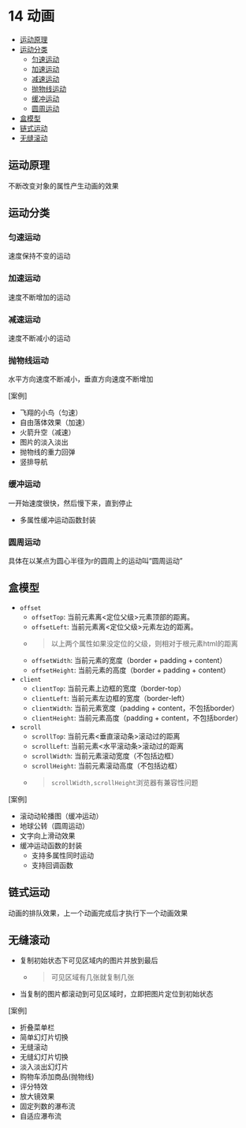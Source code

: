 # 14 动画
- [运动原理](#运动原理)
- [运动分类](#运动分类)
    - [匀速运动](#匀速运动) 
    - [加速运动](#加速运动)
    - [减速运动](#减速运动)
    - [抛物线运动](#抛物线运动)
    - [缓冲运动](#缓冲运动)
    - [圆周运动](#圆周运动)
- [盒模型](#盒模型)
- [链式运动](#链式运动)
- [无缝滚动](#无缝滚动)

<src-MetaChange></src-MetaChange>

## 运动原理
不断改变对象的属性产生动画的效果
## 运动分类
### 匀速运动
速度保持不变的运动
### 加速运动
速度不断增加的运动
### 减速运动
速度不断减小的运动
### 抛物线运动
水平方向速度不断减小，垂直方向速度不断增加

[案例]

- 飞翔的小鸟（匀速）
- 自由落体效果（加速）
- 火箭升空（减速）
- 图片的淡入淡出
- 抛物线的重力回弹
- 竖排导航


### 缓冲运动
一开始速度很快，然后慢下来，直到停止

- 多属性缓冲运动函数封装

### 圆周运动
具体在以某点为圆心半径为r的圆周上的运动叫“圆周运动”

## 盒模型
- `offset`
    - `offsetTop`: 当前元素离&lt;定位父级&gt;元素顶部的距离。
    - `offsetLeft`: 当前元素离&lt;定位父级&gt;元素左边的距离。
    - > 以上两个属性如果没定位的父级，则相对于根元素html的距离
    - `offsetWidth`: 当前元素的宽度（border + padding + content）
    - `offsetHeight`: 当前元素的高度（border + padding + content）
- `client` 
    - `clientTop`: 当前元素上边框的宽度（border-top）
    - `clientLeft`: 当前元素左边框的宽度（border-left）
    - `clientWidth`: 当前元素宽度（padding + content，不包括border）
    - `clientHeight`: 当前元素高度（padding + content，不包括border）
- `scroll`
    - `scrollTop`: 当前元素&lt;垂直滚动条&gt;滚动过的距离
    - `scrollLeft`: 当前元素&lt;水平滚动条&gt;滚动过的距离
    - `scrollWidth`: 当前元素滚动宽度（不包括边框）
    - `scrollHeight`: 当前元素滚动高度（不包括边框）
    - > `scrollWidth,scrollHeight`浏览器有兼容性问题


[案例]
- 滚动动轮播图（缓冲运动）
- 地球公转（圆周运动）
- 文字向上滑动效果
- 缓冲运动函数的封装
    - 支持多属性同时运动
    - 支持回调函数



## 链式运动
动画的排队效果，上一个动画完成后才执行下一个动画效果
## 无缝滚动
- 复制初始状态下可见区域内的图片并放到最后
    - > 可见区域有几张就复制几张

- 当复制的图片都滚动到可见区域时，立即把图片定位到初始状态


[案例]
- 折叠菜单栏
- 简单幻灯片切换
- 无缝滚动
- 无缝幻灯片切换
- 淡入淡出幻灯片
- 购物车添加商品(抛物线)
- 评分特效
- 放大镜效果
- 固定列数的瀑布流
- 自适应瀑布流
